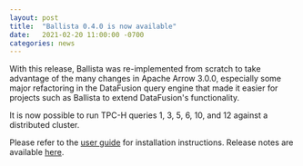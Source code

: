 ```yaml
---
layout: post
title:  "Ballista 0.4.0 is now available"
date:   2021-02-20 11:00:00 -0700
categories: news
---
```


With this release, Ballista was re-implemented from scratch to take advantage of the many changes in Apache Arrow
3.0.0, especially some major refactoring in the DataFusion query engine that made it easier for projects such as
Ballista to extend DataFusion's functionality.

It is now possible to run TPC-H queries 1, 3, 5, 6, 10, and 12 against a distributed cluster.

Please refer to the [user guide](/docs) for installation instructions. Release notes are available 
[here](/release/2021/02/20/ballista-0.4.0/). 

